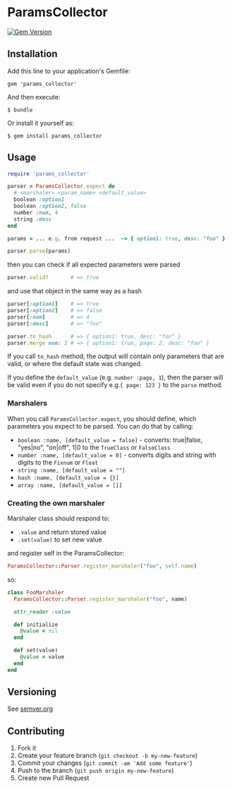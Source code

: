 # ParamsCollector

[![Gem Version](https://badge.fury.io/rb/params_collector.svg)](http://badge.fury.io/rb/params_collector)

## Installation

Add this line to your application's Gemfile:

    gem 'params_collector'

And then execute:

    $ bundle

Or install it yourself as:

    $ gem install params_collector

## Usage

```ruby
require 'params_collector'

parser = ParamsCollector.expect do
  # <marshaler> <param_name> <default_value>
  boolean :option1
  boolean :option2, false
  number :num, 4
  string :desc
end

params = ... e.g. from request ...  -> { option1: true, desc: "foo" }

parser.parse(params)

```

then you can check if all expected parameters were parsed

```ruby
parser.valid?       # => true
```

and use that object in the same way as a hash

```ruby
parser[:option1]    # => true
parser[:option2]    # => false
parser[:num]        # => 4
parser[:desc]       # => "foo"

parser.to_hash      # => { option1: true, desc: "foo" }
parser.merge num: 2 # => { option1: true, page: 2, desc: "foo" }
```

If you call `to_hash` method, the output will contain only parameters that are 
valid, or where the default state was changed. 

If you define the `default_value` (e.g. `number :page, 1`), then the parser 
will be valid even if you do not specify e.g.`{ page: 123 }` to the 
`parse` method. 

### Marshalers

When you call `ParamsCollector.expect`, you should define, which parameters you 
expect to be parsed. You can do that by calling:

- `boolean :name, [default_value = false]` - converts: true|false, "yes|no", 
  "on|off", 1|0 to the `TrueClass` or `FalseClass`
- `number :name, [default_value = 0]` - converts digits and string with digits
  to the `Fixnum` or `Float`
- `string :name, [default_value = ""]`
- `hash :name, [default_value = {}]`
- `array :name, [default_value = []]`

### Creating the own marshaler

Marshaler class should respond to:
- `.value` and return stored value
- `.set(value)` to set new value

and register self in the ParamsCollector:

```ruby
ParamsCollector::Parser.register_marshaler("foo", self.name)
```

so: 

```ruby
class FooMarshaler
  ParamsCollector::Parser.register_marshaler("foo", name)

  attr_reader :value

  def initialize
    @value = nil
  end

  def set(value)
    @value = value
  end
end
```

## Versioning

See [semver.org][semver]

## Contributing

1. Fork it
2. Create your feature branch (`git checkout -b my-new-feature`)
3. Commit your changes (`git commit -am 'Add some feature'`)
4. Push to the branch (`git push origin my-new-feature`)
5. Create new Pull Request

[semver]: http://semver.org/

